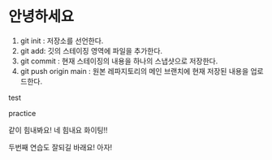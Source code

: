 # 안녕하세요

1. git init : 저장소를 선언한다.
2. git add: 깃의 스테이징 영역에 파일을 추가한다.
3. git commit : 현재 스테이징의 내용을 하나의 스냅샷으로 저장한다.
4. git push origin main : 원본 레파지토리의 메인 브랜치에 현재 저장된 내용을 업로드한다.

test

practice

같이 힘내봐요!
 네 힘내요 화이팅!!

 두번째 연습도 잘되길 바래요! 아자!
 